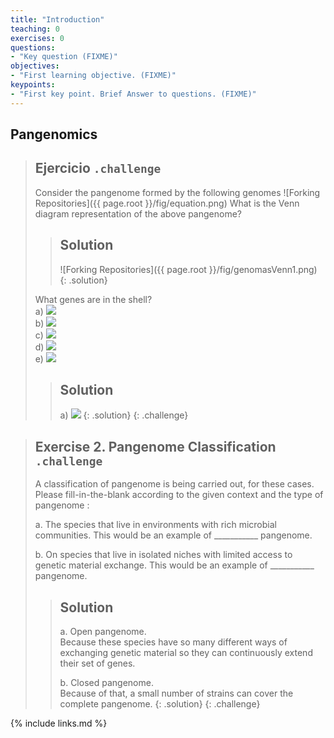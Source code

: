 ```yaml
---
title: "Introduction"
teaching: 0
exercises: 0
questions:
- "Key question (FIXME)"
objectives:
- "First learning objective. (FIXME)"
keypoints:
- "First key point. Brief Answer to questions. (FIXME)"
---
```


## Pangenomics

> ## Ejercicio `.challenge`
> Consider the pangenome formed by the following genomes
> ![Forking Repositories]({{ page.root }}/fig/equation.png)
> What is the Venn diagram representation of the above pangenome?
> > ## Solution
> >![Forking Repositories]({{ page.root }}/fig/genomasVenn1.png)
> {: .solution}
> 
> What genes are in the shell?<br>
> a) <img src="https://render.githubusercontent.com/render/math?math=a_{3}"><br>
> b) <img src="https://render.githubusercontent.com/render/math?math=a_{2}"><br>
> c) <img src="https://render.githubusercontent.com/render/math?math=a_{1}, a_{4}, a_{5}, a_{6}"><br>
> d) <img src="https://render.githubusercontent.com/render/math?math=a_{2}, a_{3}"><br>
> e) <img src="https://render.githubusercontent.com/render/math?math=a_{1}, a_{3}, a_{4}, a_{5}, a_{6}"><br>
>
> > ## Solution
> > a) <img src="https://render.githubusercontent.com/render/math?math=a_{3}">
> {: .solution}
> {: .challenge}

> ## Exercise 2. Pangenome Classification `.challenge`
> A classification of pangenome is being carried out, for these cases. Please fill-in-the-blank according to the given context and the type of pangenome :  
> 
> a. The species that live in environments with rich microbial communities. This would be an example of ___________ pangenome.  
> 
> b. On species that live in isolated niches with limited access to genetic material exchange. This would be an example of ___________ pangenome.  
> 
> > ## Solution
> >a. Open pangenome.  
> > Because these species have so many different ways of exchanging genetic material so they can continuously extend their set of genes.  
> >
> >b. Closed pangenome.  
> > Because of that, a small number of strains can cover the complete pangenome. 
> {: .solution}
{: .challenge}


{% include links.md %}

